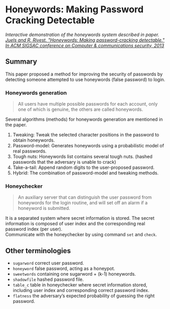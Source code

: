 <h1> Honeywords: Making Password Cracking Detectable </h1>

*Interactive demonstration of the honeywords system described in paper.*  
[*Juels and R. Rivest. "Honeywords: Making password-cracking detectable." In ACM SIGSAC conference on Computer & communications security, 2013*](https://people.csail.mit.edu/rivest/pubs/JR13.pdf)

<h2> Summary </h2>
This paper proposed a method for improving the security of passwords by detecting someone attempted to use honeywords (false password) to login.

<h3> Honeywords generation </h3>

> All users have multiple possible passwords for each account, only one of which is genuine, the others are called honeywords.

Several algorithms (methods) for honeywords generation are mentioned in the paper.
1. Tweaking: Tweak the selected character positions in the password to obtain honeywords.
2. Password-model: Generates honeywords using a probabilistic model of real passwords.
3. Tough nuts: Honeywords list contains several tough nuts. (hashed passwords that the adversary is unable to crack)
4. Take-a-tail: Append random digits to the user-proposed password.
5. Hybrid: The combination of password-model and tweaking methods.

<h3> Honeychecker </h3>

> An auxiliary server that can distinguish the user password from honeywords for the login routine, and will set off an alarm if a honeyword is submitted.

It is a separated system where secret information is stored. The secret information is composed of user index and the
corresponding real password index (per user).  
Communicate with the honeychecker by using command `set` and `check`.

<h2> Other terminologies </h2>

* `sugarword` correct user password.
* `honeyword` false password, acting as a honeypot.
* `sweetwords` containing one sugarword + (k-1) honeywords.
* `shadowfile` hashed password file.
* `table_c` table in honeychecker where secret information stored, including user index and corresponding correct password index.
* `flatness` the adversary’s expected probability of guessing the right password.
